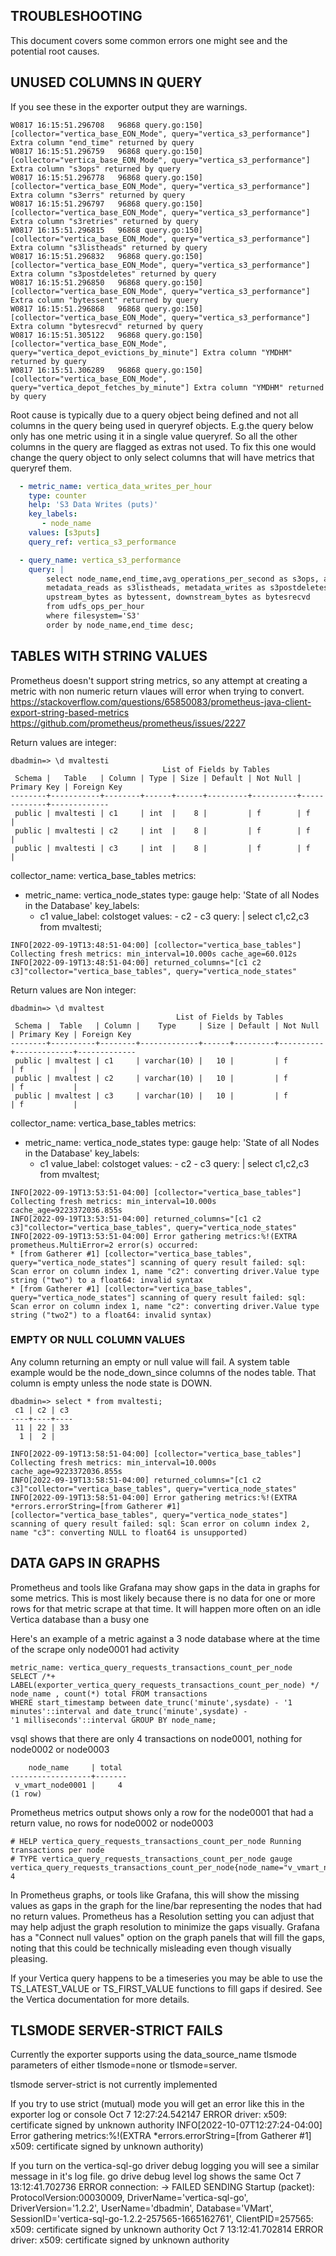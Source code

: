 ## TROUBLESHOOTING
This document covers some common errors one might see and the potential root causes.

## UNUSED COLUMNS IN QUERY
If you see these in the exporter output they are warnings.
```
W0817 16:15:51.296708   96868 query.go:150] [collector="vertica_base_EON_Mode", query="vertica_s3_performance"] Extra column "end_time" returned by query
W0817 16:15:51.296759   96868 query.go:150] [collector="vertica_base_EON_Mode", query="vertica_s3_performance"] Extra column "s3ops" returned by query
W0817 16:15:51.296778   96868 query.go:150] [collector="vertica_base_EON_Mode", query="vertica_s3_performance"] Extra column "s3errs" returned by query
W0817 16:15:51.296797   96868 query.go:150] [collector="vertica_base_EON_Mode", query="vertica_s3_performance"] Extra column "s3retries" returned by query
W0817 16:15:51.296815   96868 query.go:150] [collector="vertica_base_EON_Mode", query="vertica_s3_performance"] Extra column "s3listheads" returned by query
W0817 16:15:51.296832   96868 query.go:150] [collector="vertica_base_EON_Mode", query="vertica_s3_performance"] Extra column "s3postdeletes" returned by query
W0817 16:15:51.296850   96868 query.go:150] [collector="vertica_base_EON_Mode", query="vertica_s3_performance"] Extra column "bytessent" returned by query
W0817 16:15:51.296868   96868 query.go:150] [collector="vertica_base_EON_Mode", query="vertica_s3_performance"] Extra column "bytesrecvd" returned by query
W0817 16:15:51.305122   96868 query.go:150] [collector="vertica_base_EON_Mode", query="vertica_depot_evictions_by_minute"] Extra column "YMDHM" returned by query
W0817 16:15:51.306289   96868 query.go:150] [collector="vertica_base_EON_Mode", query="vertica_depot_fetches_by_minute"] Extra column "YMDHM" returned by query
```
Root cause is typically due to a query object being defined and not all columns in the query being used in queryref objects. E.g.the query below only has one metric using it in a single value queryref. So all the other columns in the query are flagged as extras not used. To fix this one would change the query object to only select columns that will have metrics that queryref them.

```yml
  - metric_name: vertica_data_writes_per_hour
    type: counter
    help: 'S3 Data Writes (puts)'
    key_labels:
       - node_name
    values: [s3puts]
    query_ref: vertica_s3_performance

  - query_name: vertica_s3_performance
    query: |
        select node_name,end_time,avg_operations_per_second as s3ops, avg_errors_per_second as s3errs, retries as s3retries,
        metadata_reads as s3listheads, metadata_writes as s3postdeletes, data_reads as s3gets, data_writes as s3puts,
        upstream_bytes as bytessent, downstream_bytes as bytesrecvd
        from udfs_ops_per_hour
        where filesystem='S3'
        order by node_name,end_time desc;
```

## TABLES WITH STRING VALUES
Prometheus doesn't support string metrics, so any attempt at creating a metric with non numeric return vlaues will error when trying to convert.
https://stackoverflow.com/questions/65850083/prometheus-java-client-export-string-based-metrics
https://github.com/prometheus/prometheus/issues/2227

Return values are integer:

```
dbadmin=> \d mvaltesti
                                  List of Fields by Tables
 Schema |   Table   | Column | Type | Size | Default | Not Null | Primary Key | Foreign Key
--------+-----------+--------+------+------+---------+----------+-------------+-------------
 public | mvaltesti | c1     | int  |    8 |         | f        | f           |
 public | mvaltesti | c2     | int  |    8 |         | f        | f           |
 public | mvaltesti | c3     | int  |    8 |         | f        | f           |
```

collector_name: vertica_base_tables
metrics:
  - metric_name: vertica_node_states
    type: gauge
    help: 'State of all Nodes in the Database'
    key_labels:
       - c1
    value_label: colstoget
    values:
        - c2
        - c3
    query: |
        select c1,c2,c3
        from mvaltesti;

```
INFO[2022-09-19T13:48:51-04:00] [collector="vertica_base_tables"] Collecting fresh metrics: min_interval=10.000s cache_age=60.012s
INFO[2022-09-19T13:48:51-04:00] returned_columns="[c1 c2 c3]"collector="vertica_base_tables", query="vertica_node_states"
```

Return values are Non integer:

```
dbadmin=> \d mvaltest
                                     List of Fields by Tables
 Schema |  Table   | Column |    Type     | Size | Default | Not Null | Primary Key | Foreign Key
--------+----------+--------+-------------+------+---------+----------+-------------+-------------
 public | mvaltest | c1     | varchar(10) |   10 |         | f        | f           |
 public | mvaltest | c2     | varchar(10) |   10 |         | f        | f           |
 public | mvaltest | c3     | varchar(10) |   10 |         | f        | f           |
```

collector_name: vertica_base_tables
metrics:
  - metric_name: vertica_node_states
    type: gauge
    help: 'State of all Nodes in the Database'
    key_labels:
       - c1
    value_label: colstoget
    values:
        - c2
        - c3
    query: |
        select c1,c2,c3
        from mvaltest;
```
INFO[2022-09-19T13:53:51-04:00] [collector="vertica_base_tables"] Collecting fresh metrics: min_interval=10.000s cache_age=9223372036.855s
INFO[2022-09-19T13:53:51-04:00] returned_columns="[c1 c2 c3]"collector="vertica_base_tables", query="vertica_node_states"
INFO[2022-09-19T13:53:51-04:00] Error gathering metrics:%!(EXTRA prometheus.MultiError=2 error(s) occurred:
* [from Gatherer #1] [collector="vertica_base_tables", query="vertica_node_states"] scanning of query result failed: sql: Scan error on column index 1, name "c2": converting driver.Value type string ("two") to a float64: invalid syntax
* [from Gatherer #1] [collector="vertica_base_tables", query="vertica_node_states"] scanning of query result failed: sql: Scan error on column index 1, name "c2": converting driver.Value type string ("two2") to a float64: invalid syntax)
```

### EMPTY OR NULL COLUMN VALUES
Any column returning an empty or null value will fail. A system table example would be the node_down_since columns of the nodes table. That column is empty unless the node state is DOWN.
```
dbadmin=> select * from mvaltesti;
 c1 | c2 | c3
----+----+----
 11 | 22 | 33
  1 |  2 |
```
```
INFO[2022-09-19T13:58:51-04:00] [collector="vertica_base_tables"] Collecting fresh metrics: min_interval=10.000s cache_age=9223372036.855s
INFO[2022-09-19T13:58:51-04:00] returned_columns="[c1 c2 c3]"collector="vertica_base_tables", query="vertica_node_states"
INFO[2022-09-19T13:58:51-04:00] Error gathering metrics:%!(EXTRA *errors.errorString=[from Gatherer #1] [collector="vertica_base_tables", query="vertica_node_states"] scanning of query result failed: sql: Scan error on column index 2, name "c3": converting NULL to float64 is unsupported)
```

## DATA GAPS IN GRAPHS
Prometheus and tools like Grafana may show gaps in the data in graphs for some metrics. This is most likely because there is no data for one or more rows for that metric scrape at that time. It will happen more often on an idle Vertica database than a busy one

Here's an example of a metric against a 3 node database where at the time of the scrape only node0001 had activity
```  
metric_name: vertica_query_requests_transactions_count_per_node
SELECT /*+ LABEL(exporter_vertica_query_requests_transactions_count_per_node) */ node_name , count(*) total FROM transactions 
WHERE start_timestamp between date_trunc('minute',sysdate) - '1 minutes'::interval and date_trunc('minute',sysdate) - 
'1 milliseconds'::interval GROUP BY node_name;
```
vsql shows that there are only 4 transactions on node0001, nothing for node0002 or node0003
``` 
    node_name     | total
------------------+-------
 v_vmart_node0001 |     4
(1 row)
```
Prometheus metrics output shows only a row for the node0001 that had a return value, no rows for node0002 or node0003
```
# HELP vertica_query_requests_transactions_count_per_node Running transactions per node
# TYPE vertica_query_requests_transactions_count_per_node gauge
vertica_query_requests_transactions_count_per_node{node_name="v_vmart_node0001"} 4
```
In Prometheus graphs, or tools like Grafana, this will show the missing values as gaps in the graph for the line/bar representing the nodes that had no return values. Prometheus has a Resolution setting you can adjust that may help adjust the graph resolution to minimize the gaps visually. Grafana has a "Connect null values" option on the graph panels that will fill the gaps, noting that this could be technically misleading even though visually pleasing. 

If your Vertica query happens to be a timeseries you may be able to use the TS_LATEST_VALUE or TS_FIRST_VALUE functions to fill gaps if desired. See the Vertica documentation for more details.

## TLSMODE SERVER-STRICT FAILS
Currently the exporter supports using the data_source_name tlsmode parameters of either tlsmode=none or tlsmode=server.

tlsmode server-strict is not currently implemented

If you try to use strict (mutual) mode you will get an error like this in the exporter log or console
Oct  7 12:27:24.542147 ERROR driver: x509: certificate signed by unknown authority
INFO[2022-10-07T12:27:24-04:00] Error gathering metrics:%!(EXTRA *errors.errorString=[from Gatherer #1] x509: certificate signed by unknown authority)

If you turn on the vertica-sql-go driver debug logging you will see a similar message in it's log file.
go drive debug level log shows the same
Oct  7 13:12:41.702736 ERROR connection: -> FAILED SENDING Startup (packet): ProtocolVersion:00030009, DriverName='vertica-sql-go', DriverVersion='1.2.2', UserName='dbadmin', Database='VMart', SessionID='vertica-sql-go-1.2.2-257565-1665162761', ClientPID=257565: x509: certificate signed by unknown authority
Oct  7 13:12:41.702814 ERROR driver: x509: certificate signed by unknown authority


